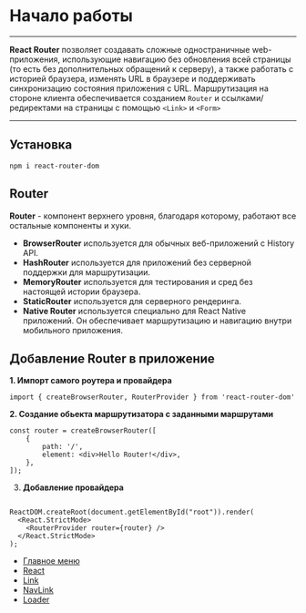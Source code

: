 # Начало работы

---

**React Router** позволяет создавать сложные одностраничные web-приложения, использующие навигацию без обновления всей страницы (то есть без дополнительных обращений к серверу), а также работать с историей браузера, изменять URL в браузере и поддерживать синхронизацию состояния приложения с URL.
Маршрутизация на стороне клиента обеспечивается созданием `Router` и ссылками/редиректами на страницы с помощью `<Link>` и `<Form>`

---

## Установка

```
npm i react-router-dom
```

## Router

**Router** - компонент верхнего уровня, благодаря которому, работают все остальные компоненты и хуки.

- **BrowserRouter** используется для обычных веб-приложений с History API.
- **HashRouter** используется для приложений без серверной поддержки для маршрутизации.
- **MemoryRouter** используется для тестирования и сред без настоящей истории браузера.
- **StaticRouter** используется для серверного рендеринга.
- **Native Router** используется специально для React Native приложений. Он обеспечивает маршрутизацию и навигацию внутри мобильного приложения.

## Добавление Router в приложение

**1. Импорт самого роутера и провайдера**

```
import { createBrowserRouter, RouterProvider } from 'react-router-dom'
```

**2. Создание обьекта маршрутизатора с заданными маршрутами**

```
const router = createBrowserRouter([
	{
		path: '/',
		element: <div>Hello Router!</div>,
	},
]);
```

3. **Добавление провайдера**

```

ReactDOM.createRoot(document.getElementById("root")).render(
  <React.StrictMode>
    <RouterProvider router={router} />
  </React.StrictMode>
);

```

- [Главное меню](../../README.md)
- [React](../react.md)
- [Link](./Link.md)
- [NavLink](./NavLink.md)
- [Loader](./loader.md)
